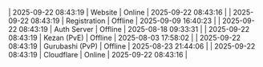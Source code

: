 | 2025-09-22 08:43:19 | Website | Online | 2025-09-22 08:43:16 |
| 2025-09-22 08:43:19 | Registration | Offline | 2025-09-09 16:40:23 |
| 2025-09-22 08:43:19 | Auth Server | Offline | 2025-08-18 09:33:31 |
| 2025-09-22 08:43:19 | Kezan (PvE) | Offline | 2025-08-03 17:58:02 |
| 2025-09-22 08:43:19 | Gurubashi (PvP) | Offline | 2025-08-23 21:44:06 |
| 2025-09-22 08:43:19 | Cloudflare | Online | 2025-09-22 08:43:16 |
